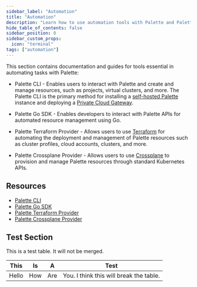 ```yaml
---
sidebar_label: "Automation"
title: "Automation"
description: "Learn how to use automation tools with Palette and Palette VerteX."
hide_table_of_contents: false
sidebar_position: 0
sidebar_custom_props:
  icon: "terminal"
tags: ["automation"]
---
```


This section contains documentation and guides for tools essential in automating tasks with Palette:

- Palette CLI - Enables users to interact with Palette and create and manage resources, such as projects, virtual
  clusters, and more. The Palette CLI is the primary method for installing a
  [self-hosted Palette](../enterprise-version/enterprise-version.md) instance and deploying a
  [Private Cloud Gateway](../clusters/pcg/pcg.md).

- Palette Go SDK - Enables developers to interact with Palette APIs for automated resource management using Go.

- Palette Terraform Provider - Allows users to use [Terraform](https://www.terraform.io) for automating the deployment
  and management of Palette resources such as cluster profiles, cloud accounts, clusters, and more.

- Palette Crossplane Provider - Allows users to use [Crossplane](https://docs.crossplane.io/) to provision and manage
  Palette resources through standard Kubernetes APIs.

## Resources

- [Palette CLI](./palette-cli/palette-cli.md)
- [Palette Go SDK](./palette-sdk/palette-sdk.md)
- [Palette Terraform Provider](./terraform/terraform.md)
- [Palette Crossplane Provider](./crossplane/crossplane.md)

## Test Section

This is a test table. It will not be merged.

| This  | Is  | A   | Test |
| ----- | --- | --- | ---- |
| Hello | How | Are | You. I think this will break the table.  |
